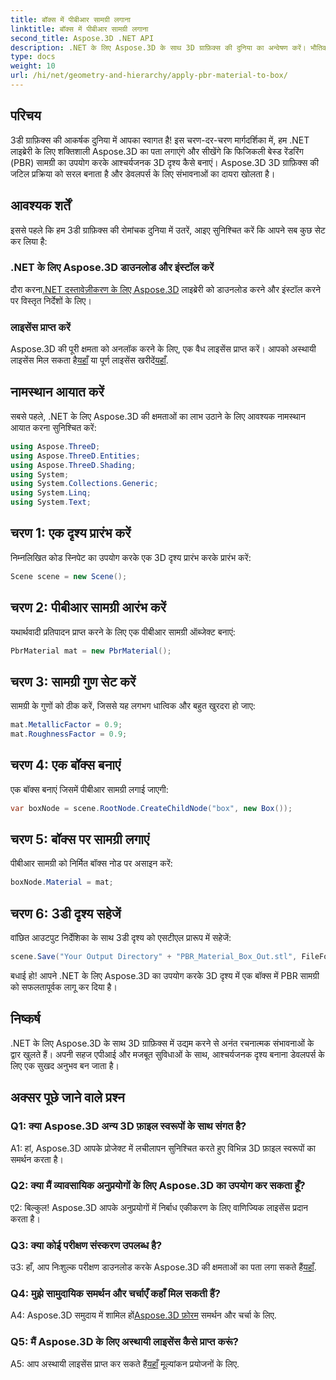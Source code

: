 ```yaml
---
title: बॉक्स में पीबीआर सामग्री लगाना
linktitle: बॉक्स में पीबीआर सामग्री लगाना
second_title: Aspose.3D .NET API
description: .NET के लिए Aspose.3D के साथ 3D ग्राफ़िक्स की दुनिया का अन्वेषण करें। भौतिक रूप से आधारित रेंडरिंग सामग्री का उपयोग करके सहजता से गहन दृश्य बनाएं।
type: docs
weight: 10
url: /hi/net/geometry-and-hierarchy/apply-pbr-material-to-box/
---
```

## परिचय

3डी ग्राफ़िक्स की आकर्षक दुनिया में आपका स्वागत है! इस चरण-दर-चरण मार्गदर्शिका में, हम .NET लाइब्रेरी के लिए शक्तिशाली Aspose.3D का पता लगाएंगे और सीखेंगे कि फिजिकली बेस्ड रेंडरिंग (PBR) सामग्री का उपयोग करके आश्चर्यजनक 3D दृश्य कैसे बनाएं। Aspose.3D 3D ग्राफ़िक्स की जटिल प्रक्रिया को सरल बनाता है और डेवलपर्स के लिए संभावनाओं का दायरा खोलता है।

## आवश्यक शर्तें

इससे पहले कि हम 3डी ग्राफ़िक्स की रोमांचक दुनिया में उतरें, आइए सुनिश्चित करें कि आपने सब कुछ सेट कर लिया है:

### .NET के लिए Aspose.3D डाउनलोड और इंस्टॉल करें

 दौरा करना[.NET दस्तावेज़ीकरण के लिए Aspose.3D](https://reference.aspose.com/3d/net/) लाइब्रेरी को डाउनलोड करने और इंस्टॉल करने पर विस्तृत निर्देशों के लिए।

### लाइसेंस प्राप्त करें

Aspose.3D की पूरी क्षमता को अनलॉक करने के लिए, एक वैध लाइसेंस प्राप्त करें। आपको अस्थायी लाइसेंस मिल सकता है[यहाँ](https://purchase.aspose.com/temporary-license/) या पूर्ण लाइसेंस खरीदें[यहाँ](https://purchase.aspose.com/buy).

## नामस्थान आयात करें

सबसे पहले, .NET के लिए Aspose.3D की क्षमताओं का लाभ उठाने के लिए आवश्यक नामस्थान आयात करना सुनिश्चित करें:

```csharp
using Aspose.ThreeD;
using Aspose.ThreeD.Entities;
using Aspose.ThreeD.Shading;
using System;
using System.Collections.Generic;
using System.Linq;
using System.Text;
```

## चरण 1: एक दृश्य प्रारंभ करें

निम्नलिखित कोड स्निपेट का उपयोग करके एक 3D दृश्य प्रारंभ करके प्रारंभ करें:

```csharp
Scene scene = new Scene();
```

## चरण 2: पीबीआर सामग्री आरंभ करें

यथार्थवादी प्रतिपादन प्राप्त करने के लिए एक पीबीआर सामग्री ऑब्जेक्ट बनाएं:

```csharp
PbrMaterial mat = new PbrMaterial();
```

## चरण 3: सामग्री गुण सेट करें

सामग्री के गुणों को ठीक करें, जिससे यह लगभग धात्विक और बहुत खुरदरा हो जाए:

```csharp
mat.MetallicFactor = 0.9;
mat.RoughnessFactor = 0.9;
```

## चरण 4: एक बॉक्स बनाएं

एक बॉक्स बनाएं जिसमें पीबीआर सामग्री लगाई जाएगी:

```csharp
var boxNode = scene.RootNode.CreateChildNode("box", new Box());
```

## चरण 5: बॉक्स पर सामग्री लगाएं

पीबीआर सामग्री को निर्मित बॉक्स नोड पर असाइन करें:

```csharp
boxNode.Material = mat;
```

## चरण 6: 3डी दृश्य सहेजें

वांछित आउटपुट निर्देशिका के साथ 3डी दृश्य को एसटीएल प्रारूप में सहेजें:

```csharp
scene.Save("Your Output Directory" + "PBR_Material_Box_Out.stl", FileFormat.STLASCII);
```

बधाई हो! आपने .NET के लिए Aspose.3D का उपयोग करके 3D दृश्य में एक बॉक्स में PBR सामग्री को सफलतापूर्वक लागू कर दिया है।

## निष्कर्ष

.NET के लिए Aspose.3D के साथ 3D ग्राफ़िक्स में उद्यम करने से अनंत रचनात्मक संभावनाओं के द्वार खुलते हैं। अपनी सहज एपीआई और मजबूत सुविधाओं के साथ, आश्चर्यजनक दृश्य बनाना डेवलपर्स के लिए एक सुखद अनुभव बन जाता है।

## अक्सर पूछे जाने वाले प्रश्न

### Q1: क्या Aspose.3D अन्य 3D फ़ाइल स्वरूपों के साथ संगत है?

A1: हां, Aspose.3D आपके प्रोजेक्ट में लचीलापन सुनिश्चित करते हुए विभिन्न 3D फ़ाइल स्वरूपों का समर्थन करता है।

### Q2: क्या मैं व्यावसायिक अनुप्रयोगों के लिए Aspose.3D का उपयोग कर सकता हूँ?

ए2: बिल्कुल! Aspose.3D आपके अनुप्रयोगों में निर्बाध एकीकरण के लिए वाणिज्यिक लाइसेंस प्रदान करता है।

### Q3: क्या कोई परीक्षण संस्करण उपलब्ध है?

 उ3: हाँ, आप निःशुल्क परीक्षण डाउनलोड करके Aspose.3D की क्षमताओं का पता लगा सकते हैं[यहाँ](https://releases.aspose.com/).

### Q4: मुझे सामुदायिक समर्थन और चर्चाएँ कहाँ मिल सकती हैं?

 A4: Aspose.3D समुदाय में शामिल हों[Aspose.3D फ़ोरम](https://forum.aspose.com/c/3d/18) समर्थन और चर्चा के लिए.

### Q5: मैं Aspose.3D के लिए अस्थायी लाइसेंस कैसे प्राप्त करूं?

 A5: आप अस्थायी लाइसेंस प्राप्त कर सकते हैं[यहाँ](https://purchase.aspose.com/temporary-license/) मूल्यांकन प्रयोजनों के लिए.
